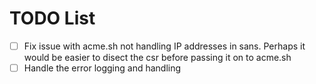 # TODO List

- [ ] Fix issue with acme.sh not handling IP addresses in sans. Perhaps it would be easier to disect the csr before passing it on to acme.sh
- [ ] Handle the error logging and handling
